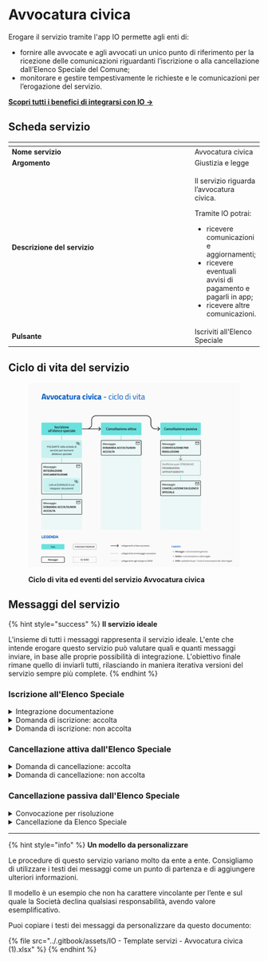 # Avvocatura civica

Erogare il servizio tramite l'app IO permette agli enti di:

* fornire alle avvocate e agli avvocati un unico punto di riferimento per la ricezione delle comunicazioni riguardanti l’iscrizione o alla cancellazione dall’Elenco Speciale del Comune;
* monitorare e gestire tempestivamente le richieste e le comunicazioni per l’erogazione del servizio.

[**Scopri tutti i benefici di integrarsi con IO →** ](https://docs.pagopa.it/manuale-servizi/lapp-io/cose-io-e-qual-e-il-suo-obiettivo)

## Scheda servizio <a href="#scheda-servizio" id="scheda-servizio"></a>

<table data-header-hidden><thead><tr><th width="373"></th><th></th></tr></thead><tbody><tr><td><strong>Nome servizio</strong></td><td>Avvocatura civica</td></tr><tr><td><strong>Argomento</strong></td><td>Giustizia e legge</td></tr><tr><td><strong>Descrizione del servizio</strong></td><td><p>Il servizio riguarda l’avvocatura civica.</p><p></p><p>Tramite IO potrai:</p><ul><li>ricevere comunicazioni e aggiornamenti;</li><li>ricevere eventuali avvisi di pagamento e pagarli in app;</li><li>ricevere altre comunicazioni.</li></ul></td></tr><tr><td><strong>Pulsante</strong></td><td>Iscriviti all'Elenco Speciale</td></tr></tbody></table>

## Ciclo di vita del servizio

<figure><img src="../.gitbook/assets/image (15).png" alt=""><figcaption><p><strong>Ciclo di vita ed eventi del servizio Avvocatura civica</strong></p></figcaption></figure>

## Messaggi del servizio

{% hint style="success" %}
**Il servizio ideale**

L'insieme di tutti i messaggi rappresenta il servizio ideale. L'ente che intende erogare questo servizio può valutare quali e quanti messaggi inviare, in base alle proprie possibilità di integrazione. L'obiettivo finale rimane quello di inviarli tutti, rilasciando in maniera iterativa versioni del servizio sempre più complete.
{% endhint %}

### Iscrizione all'Elenco Speciale

<details>

<summary>Integrazione documentazione</summary>

**🖋 Titolo del messaggio:** Richiesta di integrazione

🗒 **Testo del messaggio**:&#x20;

Per elaborare la tua domanda di iscrizione all’Elenco Speciale del Comune di \<Comune> abbiamo bisogno di ricevere entro il \<gg/mm/aaaa> altri documenti.

Consulta il riepilogo della domanda, \[visita questo sito]\(URL).

**🪄 Pulsante**: Aggiungi documenti

***

**Destinatari:** Gli avvocati e le avvocate che hanno presentato domanda di iscrizione all’Elenco Speciale.

**Quando inviarlo:** Quando l’ente necessita di ulteriore documentazione per verificare i requisiti di iscrizione all’Elenco.

**User story:** Come avvocato o avvocata voglio ricevere aggiornamenti sullo stato di avanzamento della mia domanda.

</details>

<details>

<summary>Domanda di iscrizione: accolta</summary>

**🖋  Titolo del messaggio:** La tua domanda è stata accolta

🗒 **Testo del messaggio:**

La tua domanda di iscrizione all’Elenco Speciale del Comune di \<Comune> è stata accolta.

Per ulteriori informazioni, \[visita questo sito]\(URL).

**🪄 Pulsante:** n/a

***

**Destinatari:** Gli avvocati e le avvocate che hanno presentato domanda di iscrizione all’Elenco Speciale.

**Quando inviarlo:** Quando l’ente, verificati i requisiti, accoglie la domanda.

**User story:** Come avvocato o avvocata voglio ricevere aggiornamenti sullo stato di avanzamento della mia domanda.

</details>

<details>

<summary>Domanda di iscrizione: non accolta</summary>

**🖋  Titolo del messaggio:** La tua domanda non è stata accolta

🗒 **Testo del messaggio:**

La tua domanda di iscrizione all’Elenco Speciale del Comune di \<Comune> non è stata accolta.

Per ulteriori informazioni, \[visita questo sito]\(URL).

**🪄 Pulsante:** n/a

***

**Destinatari:** Gli avvocati e le avvocate che hanno presentato domanda di iscrizione all’Elenco Speciale.

**Quando inviarlo:** Quando l’ente, verificati i requisiti, rigetta la domanda.

**User story:** Come avvocato o avvocata voglio ricevere aggiornamenti sullo stato di avanzamento della mia domanda.

</details>

### Cancellazione attiva dall'Elenco Speciale

<details>

<summary>Domanda di cancellazione: accolta</summary>

**🖋  Titolo del messaggio:** La tua domanda è stata accolta

🗒 **Testo del messaggio:**

La tua domanda di cancellazione dall’Elenco Speciale del Comune di \<Comune> è stata accolta. Il tuo nominativo non è più presente nell’Elenco.

Per ulteriori informazioni, (visita questo sito)\[URL].

**🪄 Pulsante:** n/a

***

**Destinatari:** Gli avvocati e le avvocate che hanno presentato domanda di cancellazione dall’Elenco Speciale.

**Quando inviarlo:** Quando l’ente accoglie la domanda.

**User story:** Come avvocato o avvocata voglio ricevere aggiornamenti sullo stato di avanzamento della mia domanda.

</details>

<details>

<summary>Domanda di cancellazione: non accolta</summary>

**🖋  Titolo del messaggio:** La tua domanda non è stata accolta

🗒 **Testo del messaggio:**&#x20;

La tua domanda di cancellazione dall’Elenco Speciale del Comune di \<Comune> non è stata accolta.

Per ulteriori informazioni, \[visita questo sito]\(URL).

**🪄 Pulsante:** n/a

***

**Destinatari:** Gli avvocati e le avvocate che hanno presentato domanda di cancellazione dall’Elenco Speciale.

**Quando inviarlo:** Quando l’ente rigetta la richiesta.

**User story:** Come avvocato o avvocata voglio ricevere aggiornamenti sullo stato di avanzamento della mia domanda.

</details>

### Cancellazione passiva dall'Elenco Speciale

<details>

<summary>Convocazione per risoluzione</summary>

:sparkles:<mark style="color:blue;">**Messaggio Premium**</mark> — Se hai un contratto Premium, ti consigliamo di configurare questo messaggio con promemoria Premium: i destinatari verranno avvisati dell‘avvicinarsi dell'appuntamento tramite notifica push.&#x20;

***

**🖋 Titolo del messaggio:** Sei \<stato convocato> / \<stata convocata>

🗒 **Testo del messaggio:**

A seguito dei controlli periodici sugli iscritti all’Elenco Speciale del Comune di \<Comune>, non sussistono più i requisiti necessari alla tua permanenza in Elenco.

Per verificare una possibile risoluzione, devi recarti presso \<Denominazione Ufficio>.

**Dove:** \<indirizzo>

**Quando:** \<gg/mm/aaaa>; alle \<hh:mm>

\[Inserire qui ulteriori informazioni utili per la convocazione, da compilare a cura e responsabilità dell'ente]

Per ulteriori informazioni, \[visita questo sito]\(URL).

**🪄 Pulsante:** n/a

***

**Destinatari:** Gli avvocati e le avvocate che non risultano più in possesso dei requisiti necessari per la permanenza nell’Elenco Speciale.

**Quando inviarlo:** Quando l’ente convoca i professionisti per verificare una possibile soluzione che eviti la cancellazione dall’Elenco.

**User story:** Come avvocato o avvocata voglio ricevere comunicazione delle mie convocazioni presso l’ente.

</details>

<details>

<summary>Cancellazione da Elenco Speciale</summary>

**🖋 Titolo del messaggio:** Cancellazione dall’Elenco Speciale

🗒 **Testo del messaggio:**

La verifica dei tuoi requisiti ha avuto esito negativo. Pertanto, il tuo nominativo è stato cancellato dall’Elenco Speciale del Comune di \<Comune>.

Potrai presentare nuova domanda di iscrizione una volta in possesso dei requisiti necessari.

Per ulteriori informazioni, \[visita questo sito]\(URL).

**🪄 Pulsante:** n/a

***

**Destinatari:** Gli avvocati o le avvocate non più in possesso dei requisiti necessari per la permanenza nell’Elenco Speciale.

**Quando inviarlo:** Quando l’ente, svolte le verifiche necessarie, cancella il nominativo dall’Elenco.

**User story:** Come cittadino voglio ricevere aggiornamenti sull’esito delle mie pratiche.

</details>

***

{% hint style="info" %}
**Un modello da personalizzare**

Le procedure di questo servizio variano molto da ente a ente. Consigliamo di utilizzare i testi dei messaggi come un punto di partenza e di aggiungere ulteriori informazioni.&#x20;

Il modello è un esempio che non ha carattere vincolante per l’ente e sul quale la Società declina qualsiasi responsabilità, avendo valore esemplificativo.

Puoi copiare i testi dei messaggi da personalizzare da questo documento:

{% file src="../.gitbook/assets/IO - Template servizi - Avvocatura civica (1).xlsx" %}
{% endhint %}
